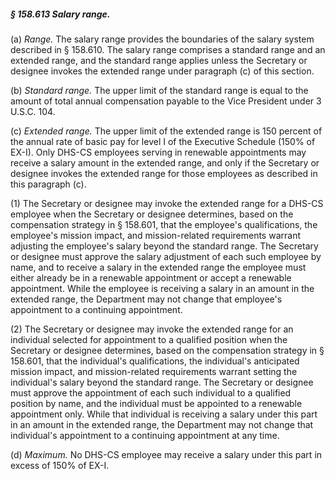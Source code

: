 ##### § 158.613 Salary range. #####

(a) *Range.* The salary range provides the boundaries of the salary system described in § 158.610. The salary range comprises a standard range and an extended range, and the standard range applies unless the Secretary or designee invokes the extended range under paragraph (c) of this section.

(b) *Standard range.* The upper limit of the standard range is equal to the amount of total annual compensation payable to the Vice President under 3 U.S.C. 104.

(c) *Extended range.* The upper limit of the extended range is 150 percent of the annual rate of basic pay for level I of the Executive Schedule (150% of EX-I). Only DHS-CS employees serving in renewable appointments may receive a salary amount in the extended range, and only if the Secretary or designee invokes the extended range for those employees as described in this paragraph (c).

(1) The Secretary or designee may invoke the extended range for a DHS-CS employee when the Secretary or designee determines, based on the compensation strategy in § 158.601, that the employee's qualifications, the employee's mission impact, and mission-related requirements warrant adjusting the employee's salary beyond the standard range. The Secretary or designee must approve the salary adjustment of each such employee by name, and to receive a salary in the extended range the employee must either already be in a renewable appointment or accept a renewable appointment. While the employee is receiving a salary in an amount in the extended range, the Department may not change that employee's appointment to a continuing appointment.

(2) The Secretary or designee may invoke the extended range for an individual selected for appointment to a qualified position when the Secretary or designee determines, based on the compensation strategy in § 158.601, that the individual's qualifications, the individual's anticipated mission impact, and mission-related requirements warrant setting the individual's salary beyond the standard range. The Secretary or designee must approve the appointment of each such individual to a qualified position by name, and the individual must be appointed to a renewable appointment only. While that individual is receiving a salary under this part in an amount in the extended range, the Department may not change that individual's appointment to a continuing appointment at any time.

(d) *Maximum.* No DHS-CS employee may receive a salary under this part in excess of 150% of EX-I.